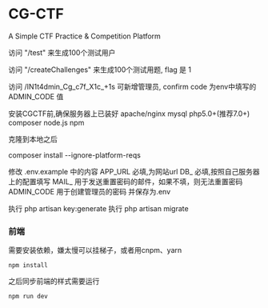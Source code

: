 # CG-CTF
A Simple CTF Practice &amp; Competition Platform


访问 "/test" 来生成100个测试用户

访问 "/createChallenges" 来生成100个测试用题, flag 是 1

访问 /IN1t4dmin_Cg_c7f_X1c_+1s 可新增管理员, confirm code 为env中填写的 ADMIN_CODE 值

安装CGCTF前,确保服务器上已装好 apache/nginx mysql php5.0+(推荐7.0+) composer node.js npm 

克隆到本地之后

composer install --ignore-platform-reqs

修改 .env.example 中的内容
APP_URL 必填,为网站url 
DB_     必填,按照自己服务器上的配置填写
MAIL_   用于发送重置密码的邮件，如果不填，则无法重置密码
ADMIN_CODE 用于创建管理员的密码
并保存为.env

执行 php artisan key:generate
执行 php artisan migrate

### 前端

需要安装依赖，嫌太慢可以挂梯子，或者用cnpm、yarn

```
npm install
```


之后同步前端的样式需要运行
```
npm run dev
```

